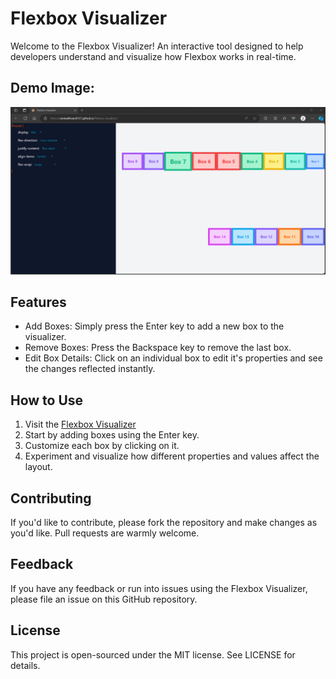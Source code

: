 # Flexbox Visualizer
Welcome to the Flexbox Visualizer! An interactive tool designed to help developers understand and visualize how Flexbox works in real-time.

## Demo Image:
![Demo](./demo.png)

## Features
- Add Boxes: Simply press the Enter key to add a new box to the visualizer.
-  Remove Boxes: Press the Backspace key to remove the last box.
- Edit Box Details: Click on an individual box to edit it's properties and see the changes reflected instantly.

## How to Use
1. Visit the [Flexbox Visualizer](https://cantwellsean0127.github.io/flexbox-visualizer)
2. Start by adding boxes using the Enter key.
3. Customize each box by clicking on it.
4. Experiment and visualize how different properties and values affect the layout.

## Contributing
If you'd like to contribute, please fork the repository and make changes as you'd like. Pull requests are warmly welcome.

## Feedback
If you have any feedback or run into issues using the Flexbox Visualizer, please file an issue on this GitHub repository.

## License
This project is open-sourced under the MIT license. See LICENSE for details.
